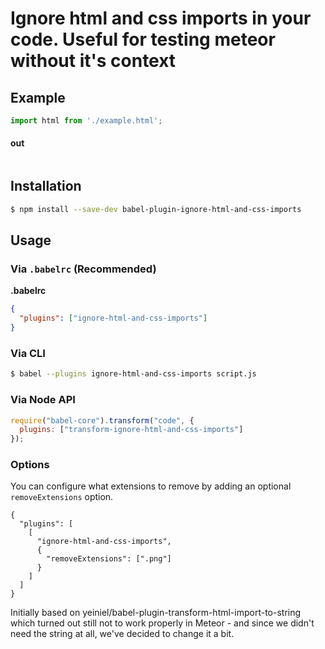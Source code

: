 # Ignore html and css imports in your code. Useful for testing meteor without it's context

## Example

```js
import html from './example.html';
```

#### out
```js
```

## Installation

```sh
$ npm install --save-dev babel-plugin-ignore-html-and-css-imports
```

## Usage

### Via `.babelrc` (Recommended)

**.babelrc**

```json
{
  "plugins": ["ignore-html-and-css-imports"]
}
```

### Via CLI

```sh
$ babel --plugins ignore-html-and-css-imports script.js
```

### Via Node API

```javascript
require("babel-core").transform("code", {
  plugins: ["transform-ignore-html-and-css-imports"]
});
```

### Options

You can configure what extensions to remove by adding an optional `removeExtensions` option.

```
{
  "plugins": [
    [
      "ignore-html-and-css-imports",
      {
        "removeExtensions": [".png"]
      }
    ]
  ]
}
```

Initially based on yeiniel/babel-plugin-transform-html-import-to-string which turned out still not to work properly in Meteor - and since we didn't need the string at all, we've decided to change it a bit.
